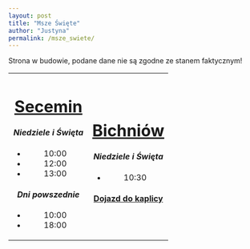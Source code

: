 ```yaml
---
layout: post
title: "Msze Święte"
author: "Justyna"
permalink: /msze_swiete/
---
```

Strona w budowie, podane dane nie są zgodne ze stanem faktycznym!

  
  <table width="100%" cellspacing="0" cellpadding="0">
<tr>
     <td width="50%">
 <center> <u><h1> Secemin</h1></u>
  <i><h4>Niedziele i Święta</h4></i>
<ul>
<li>10:00</li>
<li> 12:00</li>
<li> 13:00</li>
</ul>

<i><h4> Dni powszednie</h4></i>
<ul>
<li>10:00</li>
<li> 18:00</li>
</ul> </center>
     </td>
     <td width="50%">
   <center><u><h1>Bichniów</h1></u>
     <i><h4>Niedziele i Święta</h4></i>
<ul>
<li>10:30</li>
</ul>
<h4> <a href="https://goo.gl/maps/LJid29AeSeT2">Dojazd do kaplicy</a></h4>
  </center>
     </td>
</tr>
</table>



